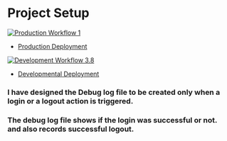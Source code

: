 # Project Setup

[![Production Workflow 1](https://github.com/sumanaashok/IS601_logging/actions/workflows/prod.yml/badge.svg)](https://github.com/sumanaashok/IS601_logging/actions/workflows/prod.yml)

* [Production Deployment](https://sumana-prod.herokuapp.com/)


[![Development Workflow 3.8](https://github.com/sumanaashok/IS601_logging/actions/workflows/dev.yml/badge.svg)](https://github.com/sumanaashok/IS601_logging/actions/workflows/dev.yml)

* [Developmental Deployment](https://sumana-dev.herokuapp.com/)

### I have designed the Debug log file to be created only when a login or a logout action is triggered.
### The debug log file shows if the login was successful or not. and also records successful logout. 

